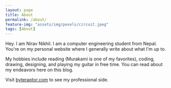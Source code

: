 ```yaml
---
layout: page
title: About
permalink: /about/
feature-img: "assets/img/pexels/circuit.jpeg"
tags: [About]
---
```


Hey. I am Nirav Nikhil. I am a computer engineering student from Nepal. You're on my personal website where I generally write about what I'm up to. 

My hobbies include reading (Murakami is one of my favorites), coding, drawing, designing, and playing my guitar in free time. You can read about my endeavors here on this blog.

Visit [byteraptor.com](http://byteraptor.com/) to see my professional side.
